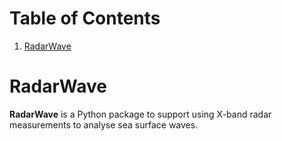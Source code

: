 
# Table of Contents

1.  [RadarWave](#org0618d67)


<a id="org0618d67"></a>

# RadarWave

**RadarWave** is a Python package to support using X-band radar measurements to analyse sea surface waves.

